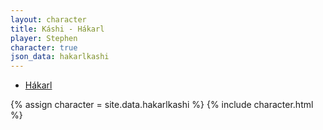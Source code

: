 ```yaml
---
layout: character
title: Káshi - Hákarl
player: Stephen
character: true
json_data: hakarlkashi
---
```


<div class="character-links subcharacter">
  <ul>
    <li><a href="../">Hákarl</a></li>
  </ul>
</div>

{% assign character = site.data.hakarlkashi %}
{% include character.html %}